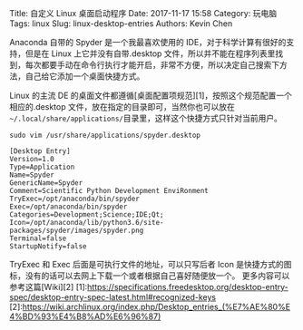 Title: 自定义 Linux 桌面启动程序
Date: 2017-11-17 15:58
Category: 玩电脑
Tags: linux
Slug: linux-desktop-entries
Authors: Kevin Chen

Anaconda 自带的 Spyder 是一个我最喜欢使用的 IDE，对于科学计算有很好的支持，但是在 Linux 上它并没有自带.desktop 文件，所以并不能在程序列表里找到，每次都要手动在命令行执行才能开启，非常不方便，所以决定自己搜索下方法，自己给它添加一个桌面快捷方式。

Linux 的主流 DE 的桌面文件都遵循[桌面配置项规范][1]，按照这个规范配置一个相应的.desktop 文件，放在指定的目录即可，当然你也可以放在<code>~/.local/share/applications/</code>目录里，这样这个快捷方式只针对当前用户。

```
sudo vim /usr/share/applications/spyder.desktop

[Desktop Entry]
Version=1.0
Type=Application
Name=Spyder
GenericName=Spyder
Comment=Scientific Python Development EnviRonment
TryExec=/opt/anaconda/bin/spyder
Exec=/opt/anaconda/bin/spyder
Categories=Development;Science;IDE;Qt;
Icon=/opt/anaconda/lib/python3.6/site-packages/spyder/images/spyder.png
Terminal=false
StartupNotify=false
```

TryExec 和 Exec 后面是可执行文件的地址，可以只写后者
Icon 是快捷方式的图标，没有的话可以去网上下载一个或者根据自己喜好随便放一个。
更多内容可以参考这篇[Wiki][2]
[1]:https://specifications.freedesktop.org/desktop-entry-spec/desktop-entry-spec-latest.html#recognized-keys
[2]:https://wiki.archlinux.org/index.php/Desktop_entries_(%E7%AE%80%E4%BD%93%E4%B8%AD%E6%96%87)
